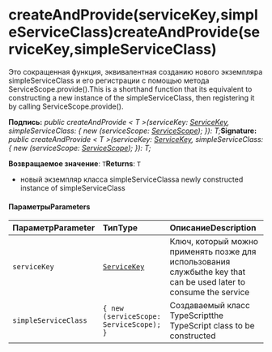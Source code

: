 # <a name="createandprovideservicekeysimpleserviceclass"></a><span data-ttu-id="2a5fd-101">createAndProvide(serviceKey,simpleServiceClass)</span><span class="sxs-lookup"><span data-stu-id="2a5fd-101">createAndProvide(serviceKey,simpleServiceClass)</span></span>




<span data-ttu-id="2a5fd-102">Это сокращенная функция, эквивалентная созданию нового экземпляра simpleServiceClass и его регистрации с помощью метода ServiceScope.provide().</span><span class="sxs-lookup"><span data-stu-id="2a5fd-102">This is a shorthand function that its equivalent to constructing a new instance of the simpleServiceClass, then registering it by calling ServiceScope.provide().</span></span>

<span data-ttu-id="2a5fd-103">**Подпись:** _public createAndProvide < T >(serviceKey: [ServiceKey](../sp-core-library/servicekey.md)<T>, simpleServiceClass: { new (serviceScope: [ServiceScope](../sp-core-library/servicescope.md)); }): T;_</span><span class="sxs-lookup"><span data-stu-id="2a5fd-103">**Signature:** _public createAndProvide < T >(serviceKey: [ServiceKey](../sp-core-library/servicekey.md)<T>, simpleServiceClass: { new (serviceScope: [ServiceScope](../sp-core-library/servicescope.md)); }): T;_</span></span>

<span data-ttu-id="2a5fd-104">**Возвращаемое значение**: `T`</span><span class="sxs-lookup"><span data-stu-id="2a5fd-104">**Returns**: `T`</span></span>



- <span data-ttu-id="2a5fd-105">новый экземпляр класса simpleServiceClass</span><span class="sxs-lookup"><span data-stu-id="2a5fd-105">a newly constructed instance of simpleServiceClass</span></span>

#### <a name="parameters"></a><span data-ttu-id="2a5fd-106">Параметры</span><span class="sxs-lookup"><span data-stu-id="2a5fd-106">Parameters</span></span>


| <span data-ttu-id="2a5fd-107">Параметр</span><span class="sxs-lookup"><span data-stu-id="2a5fd-107">Parameter</span></span>    | <span data-ttu-id="2a5fd-108">Тип</span><span class="sxs-lookup"><span data-stu-id="2a5fd-108">Type</span></span>    | <span data-ttu-id="2a5fd-109">Описание</span><span class="sxs-lookup"><span data-stu-id="2a5fd-109">Description</span></span> |
|:-------------|:---------------|:------------|
| `serviceKey`    | [`ServiceKey`](../sp-core-library/servicekey.md)<T> | <span data-ttu-id="2a5fd-110">Ключ, который можно применять позже для использования службы</span><span class="sxs-lookup"><span data-stu-id="2a5fd-110">the key that can be used later to consume the service</span></span> |
| `simpleServiceClass`    | `{ new (serviceScope: ServiceScope); }` | <span data-ttu-id="2a5fd-111">Создаваемый класс TypeScript</span><span class="sxs-lookup"><span data-stu-id="2a5fd-111">the TypeScript class to be constructed</span></span> |


